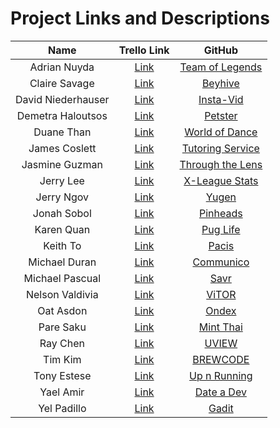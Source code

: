 # Project Links and Descriptions

| Name               | Trello Link               | GitHub                         |
|:------------------:|:-------------------------:|:------------------------------:|
| Adrian Nuyda       | [Link][trello-adrian]     | [Team of Legends][gh-adrian]   |
| Claire Savage      | [Link][trello-claire]     | [Beyhive][gh-claire]           |
| David Niederhauser | [Link][trello-david]      | [Insta-Vid][gh-david]          |
| Demetra Haloutsos  | [Link][trello-demetra]    | [Petster][gh-demetra]          |
| Duane Than         | [Link][trello-duane]      | [World of Dance][gh-duane]     |
| James Coslett      | [Link][trello-james]      | [Tutoring Service][gh-james]   |
| Jasmine Guzman     | [Link][trello-jasmine]    | [Through the Lens][gh-jasmine] |
| Jerry Lee          | [Link][trello-stretch]    | [X-League Stats][gh-stretch]   |
| Jerry Ngov         | [Link][trello-jerry-ngov] | [Yugen][gh-jerry-ngov]         |
| Jonah Sobol        | [Link][trello-jonah]      | [Pinheads][gh-jonah]           |
| Karen Quan         | [Link][trello-karen]      | [Pug Life][gh-karen]           |
| Keith To           | [Link][trello-keith]      | [Pacis][gh-keith]              |
| Michael Duran      | [Link][trello-doctor]     | [Communico][gh-doctor]         |
| Michael Pascual    | [Link][trello-mikey]      | [Savr][gh-mikey]               |
| Nelson Valdivia    | [Link][trello-nelson]     | [ViTOR][gh-nelson]             |
| Oat Asdon          | [Link][trello-oat]        | [Ondex][gh-oat]                |
| Pare Saku          | [Link][trello-pare]       | [Mint Thai][gh-pare]           |
| Ray Chen           | [Link][trello-ray]        | [UVIEW][gh-ray]                |
| Tim Kim            | [Link][trello-tim]        | [BREWCODE][gh-tim]             |
| Tony Estese        | [Link][trello-tony]       | [Up n Running][gh-tony]        |
| Yael Amir          | [Link][trello-yael]       | [Date a Dev][gh-yael]          |
| Yel Padillo        | [Link][trello-yel]        | [Gadit][gh-yel]                |


[trello-adrian]:     https://trello.com/b/92O0Rgos/project-2-team-of-legends
[gh-adrian]:         https://github.com/adrianxadamn/Team_of_Legends

[trello-claire]:     https://trello.com/b/XgUTcJ9L/beyhive-app
[gh-claire]:         https://github.com/savageblackout/beyhive_app

[trello-david]:      https://trello.com/b/ghQIs91q/instavid
[gh-david]:          https://github.com/davenhauser/insta_vid_application

[trello-demetra]:    https://trello.com/b/gyhMlRtg/project2-petster-app
[gh-demetra]:        https://github.com/demetra2h/petster_app

[trello-duane]:      https://trello.com/b/s8Q58WSt/world-of-dance
[gh-duane]:          https://github.com/watfood/worldofdance_app

[trello-james]:      https://trello.com/b/4Tutn2fH/tutoring-service
[gh-james]:          https://github.com/jcoslett/project2

[trello-jasmine]:    https://trello.com/b/X6sjAe5G/through-the-lens-blog-ruby-rails-project
[gh-jasmine]:        https://github.com/jgescobar/project2/tree/master/through_the_lens_app

[trello-stretch]:    https://trello.com/b/582FLLtx/project-2-x-league
[gh-stretch]:        https://github.com/jgescobar/project2/tree/master/through_the_lens_app

[trello-jerry-ngov]: https://trello.com/jerryngov
[gh-jerry-ngov]:     https://github.com/jcngov/yugen

[trello-jonah]:      https://trello.com/b/Gmq3EqaH/project-2-pinheads
[gh-jonah]:          https://github.com/cameragadget/project2_app

[trello-karen]:      https://trello.com/b/kABEN5rc/pug-life
[gh-karen]:          https://github.com/karenquan/pug_life_app

[trello-keith]:      https://trello.com/b/rp8rFFZV/wdi-project-2-crud-web-app-pacis
[gh-keith]:          https://github.com/keithtkto/pacis

[trello-doctor]:     https://trello.com/b/jaNDfv82/wdi-project-2-communico
[gh-doctor]:         https://github.com/madma/communico

[trello-mikey]:      https://trello.com/b/LDRsddwA/savr
[gh-mikey]:          https://github.com/mrpascual/savr

[trello-nelson]:     https://trello.com/b/obtdqzRl/vitor
[gh-nelson]:         https://github.com/nevaldiv/Torrentz

[trello-oat]:        https://trello.com/b/BBncBX5o/project-02-1-current
[gh-oat]:            https://github.com/oatterzongit/ondex

[trello-pare]:       https://trello.com/b/eZ8JquEy/mint-thai
[gh-pare]:           https://github.com/Parekeet/mint_thai

[trello-ray]:        https://trello.com/b/5MxuGn55/u-v-i-e-w
[gh-ray]:            https://github.com/JYC422/UVIEW

[trello-tim]:        https://trello.com/b/jxbGrr33/coffee-roast-app
[gh-tim]:            https://github.com/Teembokeem/CoffeeApp

[trello-tony]:       https://trello.com/b/5RDxsCOG/up-n-running
[gh-tony]:           https://github.com/newbie-wankenobi/up_n_running_workout

[trello-yael]:       https://trello.com/b/Z0A8hjMb/date-a-dev
[gh-yael]:           https://github.com/yaelamir/date_a_dev

[trello-yel]:        https://trello.com/b/Z0UOgIQD/ga-dit
[gh-yel]:            https://github.com/gamalielhere/gadit
